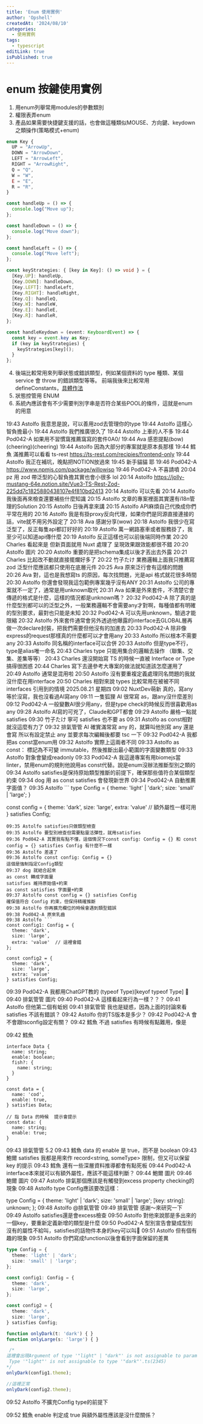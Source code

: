 ```yaml
---
title: 'Enum 使用實例'
author: 'Opshell'
createdAt: '2024/08/10'
categories:
  - 使用實例
tags:
  - typescript
editLink: true
isPublished: true
---
```


# enum 按鍵使用實例

1. 用enum列舉常用modules的參數類別
2. 權限表弄enum
3. 產品如果需要快捷鍵支援的話，也會做這種類似MOUSE、方向鍵、keydown之類操作(策略模式+enum)
```ts
enum Key {
  UP = "ArrowUp",
  DOWN = "ArrowDown",
  LEFT = "ArrowLeft",
  RIGHT = "ArrowRight",
  Q = "Q",
  W = "W",
  E = "E",
  R = "R",
}

const handleUp = () => {
  console.log("Move up");
};

const handleDown = () => {
  console.log("Move down");
};

const handleLeft = () => {
  console.log("Move left");
};

const keyStrategies: { [key in Key]: () => void } = {
  [Key.UP]: handleUp,
  [Key.DOWN]: handleDown,
  [Key.LEFT]: handleLeft,
  [Key.RIGHT]: handleRight,
  [Key.Q]: handleQ,
  [Key.W]: handleW,
  [Key.E]: handleE,
  [Key.R]: handleR,
};

const handleKeydown = (event: KeyboardEvent) => {
  const key = event.key as Key;
  if (key in keyStrategies) {
    keyStrategies[key]();
  }
};

```

4. 後端比較常用來列舉狀態或錯誤類型，例如某個資料的 type 種類、某個 service 會 throw 的錯誤類型等等。
前端我後來比較常用 defineConstants，[具體作法](https://vocus.cc/article/6695fd2cfd897800013893bc)
5. 狀態控管用 ENUM
6. 系統內應該會有不少需要判別字串是否符合某些POOL的條件，這就是enum的用意


19:43 Astolfo 我意思是說，可以善用zod去管理你的type
19:44 Astolfo 這樣心智負擔最小
19:44 Astolfo 我們推廣很久了
19:44 Astolfo 上車的人不多
19:44 Pod042-A 如果用不習慣窩推薦窩寫的套件0A0/
19:44 Ava 感恩提點(bow)(cheering)(cheering)
19:44 Astolfo 因為大部分的專案就是原本長那樣
19:44 鱈魚 滿推薦可以看看 ts-rest
https://ts-rest.com/recipies/frontend-only
19:44 Astolfo 我正在補坑，晚點把NOTION放過來
19:45 新手貓貓 耶
19:46 Pod042-A https://www.npmjs.com/package/willowisp
19:46 Pod042-A 不喜請噴
20:04 pz 用 zod 帶泛型的心智負擔其實也會小很多 lol
20:14 Astolfo https://jolly-mustang-64e.notion.site/Vue3-TS-Rest-Zod-225dd7c1825880438107e4f810bd2413
20:14 Astolfo 可以先看
20:14 Astolfo 我後面再來檢查還要補些什麼知識
20:15 Astolfo 文章的專案裡面其實還有i18n管理的Solution
20:15 Astolfo 日後再拿來講
20:15 Astolfo API麻煩自己代換成你們平常在用的
20:16 Astolfo 我是有掛proxy反向代理，如果你們是同源直接連接的話，vite就不用另外設定了
20:18 Ava 感謝分享(wow)
20:18 Astolfo 我很少在寫泛型了，反正每隻api都訂好好的
20:19 Astolfo 萬一網路塞車或者服務掛了，我至少可以知道api傳什麼
20:19 Astolfo 反正這樣也可以前後端同時作業
20:20 Charles 看起來是
但新頁面就用 Nuxt 處理了
呈現效果跟效能都很不錯
20:20 Astolfo 圖片
20:20 Astolfo 重要的是把schema集成以後才丟出去外露
20:21 Charles 比起改不動就直接擺爛好多了
20:22 竹子たけ 業務邏輯上面我只推薦寫 zod
泛型什麼應該都只使用在底層元件
20:25 Ava 原來泛行會有這樣的問題
20:26 Ava 對，這也是我想寫ts 的原因，每次找問題，光是api 格式就花很多時間
20:30 Astolfo 你還會發現我這包範例專案幾乎沒有ANY
20:31 Astolfo 公司的專案就不一定了，通常是用unknown取代
20:31 Ava 如果是外來套件，不清楚它會傳遞的格式是什麼，這樣的情況都是unknown嗎？
20:32 Pod042-A 除了真的是什麼型別都可以的泛型之外，一般業務邏輯不會需要any才對啊，每種值都有明確的型別要求，最對也只能是未知
20:32 Pod042-A 可以先用unknown，驗過才能限縮
20:32 Astolfo 外來套件通常會另外透過他曝露的interface去GLOBAL層再做一次declare封裝，把我們需要但他沒有的加進去
20:33 Pod042-A 除非像express的request那樣真的什麼都可以才會用any
20:33 Astolfo 所以根本不需要any
20:33 Astolfo 同名稱的interface可以合併
20:33 Astolfo 但是type不行，type是alias唯一命名
20:43 Charles type 只能用集合的邏輯去操作
（聯集、交集、差集等等）
20:43 Charles 還沒開始寫 TS 的時候一直被 Interface or Type 搞得很困惑
20:44 Charles 寫下去邊參考大專案的做法就知道該怎麼運用了
20:49 Astolfo 通常是混用啦
20:50 Astolfo 沒有要重複定義處理同名問題的我就沒什麼在用interface
20:50 Charles 相對來說 types 比較常用在被被不同 interfaces 引用到的情境
2025.08.21 星期四
09:02 NuxtDev萌新 真的，寫any等於沒寫，我也沒看過AI寫any
09:11 一隻狐狸 AI 很常寫 as，跟any沒什麼差別
09:12 Pod042-A 一般變數AI很少用any，但是type check的時候反而很喜歡用as any
09:28 Astolfo AI寫的可兇了，Claude和GPT都會
09:29 Astolfo 嚴格一點就satisfies
09:30 竹子たけ 寧可 satisfies 也不要 as
09:31 Astolfo as const相對就沒這麼有力了
09:32 排氣管管 AI 確實滿常寫 any 的，就算叫他別寫 any 還是會寫
所以有設定禁止 any 並要求每次編輯後都要 tsc 一下
09:32 Pod042-A 我都把as const當enum用
09:32 Astolfo 實際上這兩者不同
09:33 Astolfo as const：
標記為不可變 immutable，然後推斷出最小範圍的字面變數類型
09:33 Astolfo 對象會變成readonly
09:33 Pod042-A 我這邊專案有用biomejs當linter，禁用enum的規則他說用as const代替。說是enum沒辦法推斷型別之類的
09:34 Astolfo satisfies是保持原始類型推斷的前提下，確保那些值符合某個類型約束
09:34 dog 用 as const satisfies 會發現新世界
09:34 Pod042-A 自動推薦字面值？
09:35 Astolfo ```
type Config = {
  theme: 'light' | 'dark';
  size: 'small' | 'large';
}

const config = {
  theme: 'dark',
  size: 'large',
  extra: 'value'  // 額外屬性一樣可用
} satisfies Config;
```
09:35 Astolfo satisfies只做類型檢查
09:35 Astolfo 要型別檢查但需要點靈活彈性，就用satisfies
09:36 Pod042-A 其實我有點不懂，這個情況下const config: Config = {} 和 const config = {} satisfies Config 有什麼不一樣
09:36 Astolfo 差遠了
09:36 Astolfo const config: Config = {}
這個是強制指定Config類型
09:37 dog 就結合起來
as const 轉成字面量
satisfies 維持原始值+約束
as const satisfies 字面量+約束
09:37 Astolfo const config = {} satisfies Config
確保值符合 Config 約束，但保持精確推斷
09:38 Astolfo 你再擴充欄位的時候會遇到類型錯誤
09:38 Pod042-A 原來乳齒
09:38 Astolfo ```
const config1: Config = {
  theme: 'dark',
  size: 'large',
  extra: 'value'  // 這裡會錯
};

const config2 = {
  theme: 'dark',
  size: 'large',
  extra: 'value'
} satisfies Config;
```
09:39 Pod042-A 我都用ChatGPT教的 (typeof Type)[keyof typeof Type] 🤣
09:40 排氣管管 圖片
09:40 Pod042-A 這樣看起來行為一樣？？？
09:41 Astolfo 但他第二個有蚯蚓
09:41 排氣管管 我也是疑惑，因為上面的討論來看 satisfies 不該有錯誤？
09:42 Astolfo 你的TS版本是多少？
09:42 Pod042-A 會不會跟tsconfig設定有關？
09:42 鱈魚 不過 satisfies 有時候有點難用，像是

09:42 鱈魚
```
interface Data {
  name: string;
  enable: boolean;
  fish?: {
    name: string;
  }
}

const data = {
  name: 'cod',
  enable: true,
} satisfies Data;

// 指 Data 的時候  提示會提示
const data: {
  name: string;
  enable: true;
}
```


09:43 排氣管管 5.2
09:43 鱈魚 data 的 enable 是 true，而不是 boolean
09:43 鮑爾 satisfies 我都是用來作 record<string, someType> 限制，但又可以保留 key 的提示
09:43 鱈魚 還有一些深層資料推導都會有點死板
09:44 Pod042-A interface本來就可以有額外屬性，應該不能這樣判斷？
09:44 鮑爾 圖片
09:46 鮑爾 圖片
09:47 Astolfo 排氣那個應該是有觸發到excess property checking的現象
09:48 Astolfo type Config應該要改這樣：

type Config = {
  theme: 'light' | 'dark';
  size: 'small' | 'large';
  [key: string]: unknown;
};
09:48 Astolfo @排氣管管
09:49 排氣管管 感謝～來研究一下
09:49 Astolfo satisfies還是會excess檢查
09:50 Astolfo 對他來說那是多出來的一個key，要重新定義新增的類型是什麼
09:50 Pod042-A 型別宣告會變成型別沒有的屬性不給叫，satisfies的話物件本身的key可以叫🤔
09:51 Astolfo 但有個有趣的現象
09:51 Astolfo 你們寫成function以後會看到字面保留的差異

```ts
type Config = {
  theme: 'light' | 'dark';
  size: 'small' | 'large';
};

const config1: Config = {
  theme: 'dark',
  size: 'large',
};

const config2 = {
  theme: 'dark',
  size: 'large',
} satisfies Config;

function onlyDark(t: 'dark') { }
function onlyLarge(s: 'large') { }

 /*
這裡會出現Argument of type '"light" | "dark"' is not assignable to parameter of type '"dark"'.
 Type '"light"' is not assignable to type '"dark"'.ts(2345)
*/
onlyDark(config1.theme);

//這裡正常
onlyDark(config2.theme);
```
09:52 Astolfo 不擴充Config type的前提下

09:52 鱈魚 enable 判定成 true 與額外屬性應該是沒什麼關係？
